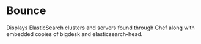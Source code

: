 # Bounce

Displays ElasticSearch clusters and servers found through Chef along with embedded copies of bigdesk and elasticsearch-head.
